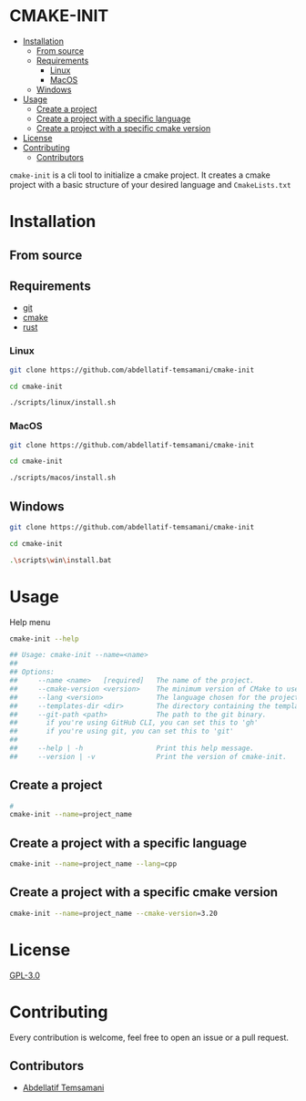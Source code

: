 # CMAKE-INIT

<!-- toc -->

- [Installation](#installation)
  * [From source](#from-source)
  * [Requirements](#requirements)
    + [Linux](#linux)
    + [MacOS](#macos)
  * [Windows](#windows)
- [Usage](#usage)
  * [Create a project](#create-a-project)
  * [Create a project with a specific language](#create-a-project-with-a-specific-language)
  * [Create a project with a specific cmake version](#create-a-project-with-a-specific-cmake-version)
- [License](#license)
- [Contributing](#contributing)
  * [Contributors](#contributors)

<!-- tocstop -->

`cmake-init` is a cli tool to initialize a cmake project. It creates a cmake
project with a basic structure of your desired language and `CmakeLists.txt`

# Installation

## From source

## Requirements

- [git](https://git-scm.com/)
- [cmake](https://cmake.org/)
- [rust](https://www.rust-lang.org/)

### Linux

```bash
git clone https://github.com/abdellatif-temsamani/cmake-init

cd cmake-init

./scripts/linux/install.sh
```

### MacOS

```bash
git clone https://github.com/abdellatif-temsamani/cmake-init

cd cmake-init

./scripts/macos/install.sh
```

## Windows

```sh
git clone https://github.com/abdellatif-temsamani/cmake-init

cd cmake-init

.\scripts\win\install.bat
```

# Usage

Help menu

```sh
cmake-init --help

## Usage: cmake-init --name=<name>
##
## Options:
##     --name <name>   [required]   The name of the project.
##     --cmake-version <version>    The minimum version of CMake to use.
##     --lang <version>             The language chosen for the project(cpp, c).
##     --templates-dir <dir>        The directory containing the templates.
##     --git-path <path>            The path to the git binary.
##       if you're using GitHub CLI, you can set this to 'gh'
##       if you're using git, you can set this to 'git'
##
##     --help | -h                  Print this help message.
##     --version | -v               Print the version of cmake-init.
```

## Create a project

```sh
#
cmake-init --name=project_name
```

## Create a project with a specific language

```sh
cmake-init --name=project_name --lang=cpp
```

## Create a project with a specific cmake version

```sh
cmake-init --name=project_name --cmake-version=3.20
```

# License

[GPL-3.0](./LICENSE)

# Contributing

Every contribution is welcome, feel free to open an issue or a pull request.

## Contributors

- [Abdellatif Temsamani](https://github.com/abdellatif-temsamani)
